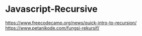 # Javascript-Recursive
https://www.freecodecamp.org/news/quick-intro-to-recursion/
https://www.petanikode.com/fungsi-rekursif/
